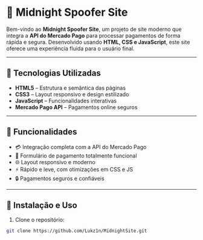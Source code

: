 # 🌟 Midnight Spoofer Site

Bem-vindo ao **Midnight Spoofer Site**, um projeto de site moderno que integra a **API do Mercado Pago** para processar pagamentos de forma rápida e segura. Desenvolvido usando **HTML, CSS e JavaScript**, este site oferece uma experiência fluida para o usuário final.

---

## 🔹 Tecnologias Utilizadas

- **HTML5** – Estrutura e semântica das páginas
- **CSS3** – Layout responsivo e design estilizado
- **JavaScript** – Funcionalidades interativas
- **Mercado Pago API** – Pagamentos online seguros

---

## 🔹 Funcionalidades

- 💳 Integração completa com a API do Mercado Pago  
- 📲 Formulário de pagamento totalmente funcional  
- 🌐 Layout responsivo e moderno  
- ⚡ Rápido e leve, com otimizações em CSS e JS  
- 🔒 Pagamentos seguros e confiáveis

---

## 🔹 Instalação e Uso

1. Clone o repositório:
```bash
git clone https://github.com/Lukz1n/MidnightSite.git
